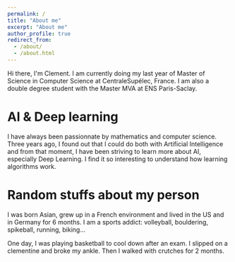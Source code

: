 ```yaml
---
permalink: /
title: "About me"
excerpt: "About me"
author_profile: true
redirect_from: 
  - /about/
  - /about.html
---
```


Hi there, I'm Clement. I am currently doing my last year of Master of Science in Computer Science at CentraleSupélec, France. I am also a double degree student with the Master MVA at ENS Paris-Saclay.

AI & Deep learning
======

I have always been passionnate by mathematics and computer science. Three years ago, I found out that I could do both with Artificial Intelligence and from that moment, I have been striving to learn more about AI, especially Deep Learning. I find it so interesting to understand how learning algorithms work.

Random stuffs about my person
======

I was born Asian, grew up in a French environment and lived in the US and in Germany for 6 months.
I am a sports addict: volleyball, bouldering, spikeball, running, biking...
<!-- There is no fun if I don't aim for the best. Being competitive brings so much and it is ok not to be the best. -->
<!-- I love both spending my time reading philosophy in a silent park and partying with friends. -->
One day, I was playing basketball to cool down after an exam. I slipped on a clementine and broke my ankle. Then I walked with crutches for 2 months.